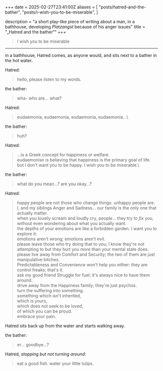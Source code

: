 +++
date = 2025-02-27T23:41:00Z
aliases = [
    "posts/hatred-and-the-bather",
    "posts/i-wish-you-to-be-miserable",
]

description = "a short play-like piece of writing about a man, in a bathhouse, developing <i lang='de'>Platzangst</i> because of his anger issues"
title = "„Hatred and the bather“"
+++

> I wish you to be miserable

<!-- more -->
---

in a bathhouse, Hatred comes, as anyone would, and sits next to a bather in the hot water.

Hatred:
> hello, please listen to my words.

the bather:
> wha- who are… what?

Hatred:
> eudaemonia, eudaemonia, eudaemonia, eudaemonia…\

the bather:
> huh?

Hatred:
> …is a Greek concept for happiness or welfare.\
eudaemonisn is believing that happiness is the primary goal of life.\
but I don't want you to be happy. I wish you to be miserable.\

the bather:
> what do you mean…? are you okay…?

Hatred:
> happy people are not those who change things. unhappy people are.\
I, and my siblings Anger and Sadness… our family is the only one that actually
matter.\
when you lousily scream and loudly cry, people… they try to <i>fix</i> you,
without even wondering about what you actually want.\
the depths of your emotions are like a forbidden garden.
I want you to explore it:\
emotions aren't wrong; emotions aren't evil.\
please leave those who try doing that to you; I know they're not attempting to
but they hurt you more than your mental state does.\
please live away from Comfort and Security; the two of them are just
manipulative bitches.\
Predictableness and Convenience won't help
you either: they are control freaks; that's it.\
ask my good friend Struggle for fuel; it's always nice to have them around.\
drive away from the Happiness family; they're just psychos.\
turn the suffering into something.\
something which isn't inherited,\
which is yours,\
which does not seek to be loved,\
of which you can be proud.\
embrace your pain.

Hatred sits back up from the water and starts walking away.

the bather:
> er… goodbye…?

Hatred, <i>stopping but not turning around</i>:
> eat a good fish. water your little tulips.
